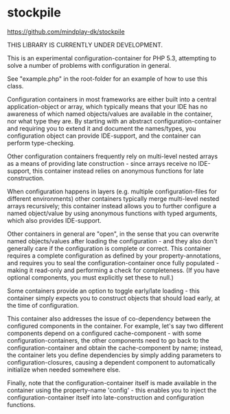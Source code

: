 stockpile
=========

https://github.com/mindplay-dk/stockpile

THIS LIBRARY IS CURRENTLY UNDER DEVELOPMENT.

This is an experimental configuration-container for PHP 5.3, attempting to
solve a number of problems with configuration in general.

See "example.php" in the root-folder for an example of how to use this class.

Configuration containers in most frameworks are either built into a central
application-object or array, which typically means that your IDE has no
awareness of which named objects/values are available in the container, nor
what type they are. By starting with an abstract configuration-container
and requiring you to extend it and document the names/types, you configuration
object can provide IDE-support, and the container can perform type-checking.

Other configuration containers frequently rely on multi-level nested arrays
as a means of providing late construction - since arrays receive no IDE-support,
this container instead relies on anonymous functions for late construction.

When configuration happens in layers (e.g. multiple configuration-files for
different environments) other containers typically merge multi-level nested
arrays recursively; this container instead allows you to further configure
a named object/value by using anonymous functions with typed arguments, which
also provides IDE-support.

Other containers in general are "open", in the sense that you can overwrite
named objects/values after loading the configuration - and they also don't
generally care if the configuration is complete or correct. This container
requires a complete configuration as defined by your property-annotations,
and requires you to seal the configuration-container once fully populated -
making it read-only and performing a check for completeness. (If you have
optional components, you must explicitly set these to null.)

Some containers provide an option to toggle early/late loading - this container
simply expects you to construct objects that should load early, at the time
of configuration.

This container also addresses the issue of co-dependency between the configured
components in the container. For example, let's say two different components
depend on a configured cache-component - with some configuration-containers, the
other components need to go back to the configuration-container and obtain the
cache-component by name; instead, the container lets you define dependencies
by simply adding parameters to configuration-closures, causing a dependent
component to automatically initialize when needed somewhere else.

Finally, note that the configuration-container itself is made available in the
container using the property-name 'config' - this enables you to inject the
configuration-container itself into late-construction and configuration functions.
